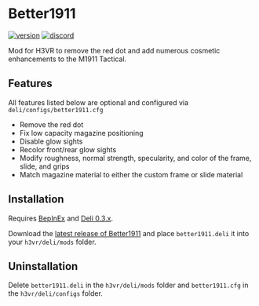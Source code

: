 # Better1911
[![version](https://img.shields.io/github/v/release/Maiq-The-Dude/Better1911?&label=version&style=flat-square)](https://github.com/Maiq-The-Dude/Better1911/releases/latest) [![discord](https://img.shields.io/discord/777351065950879744?label=&logo=discord&logoColor=ffffff&color=7389D8&labelColor=6A7EC2&style=flat-square)](https://discord.gg/g8xeFyt42j)

Mod for H3VR to remove the red dot and add numerous cosmetic enhancements to the M1911 Tactical.

## Features
All features listed below are optional and configured via `deli/configs/better1911.cfg`
- Remove the red dot
- Fix low capacity magazine positioning
- Disable glow sights
- Recolor front/rear glow sights
- Modify roughness, normal strength, specularity, and color of the frame, slide, and grips
- Match magazine material to either the custom frame or slide material

## Installation
Requires [BepInEx](https://github.com/BepInEx/BepInEx/releases/latest) and [Deli 0.3.x](https://github.com/Deli-Collective/Deli/releases).

Download the [latest release of Better1911](https://github.com/Maiq-The-Dude/Better1911/releases/latest) and place `better1911.deli` it into your `h3vr/deli/mods` folder.

## Uninstallation
Delete `better1911.deli` in the `h3vr/deli/mods` folder and `better1911.cfg` in the `h3vr/deli/configs` folder.
